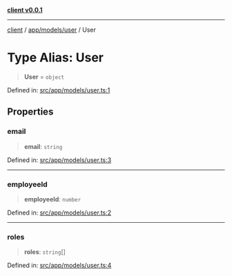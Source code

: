 [**client v0.0.1**](../../../../README.md)

***

[client](../../../../README.md) / [app/models/user](../README.md) / User

# Type Alias: User

> **User** = `object`

Defined in: [src/app/models/user.ts:1](https://github.com/petelc/WMS/blob/0ba5e61a5ede3de744df1a5839724fa19a2a534f/client/src/app/models/user.ts#L1)

## Properties

### email

> **email**: `string`

Defined in: [src/app/models/user.ts:3](https://github.com/petelc/WMS/blob/0ba5e61a5ede3de744df1a5839724fa19a2a534f/client/src/app/models/user.ts#L3)

***

### employeeId

> **employeeId**: `number`

Defined in: [src/app/models/user.ts:2](https://github.com/petelc/WMS/blob/0ba5e61a5ede3de744df1a5839724fa19a2a534f/client/src/app/models/user.ts#L2)

***

### roles

> **roles**: `string`[]

Defined in: [src/app/models/user.ts:4](https://github.com/petelc/WMS/blob/0ba5e61a5ede3de744df1a5839724fa19a2a534f/client/src/app/models/user.ts#L4)
